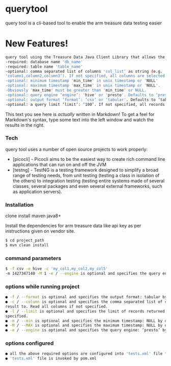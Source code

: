 # querytool

query tool is a cli-based tool to enable the arm treasure data testing easier
 

# New Features!
```sh
query tool using the Treasure Data Java Client Library that allows the user to specify below inputs:
-required: database name 'db_name'
-required: table name 'table_name'
-optional: comma separated list of columns 'col_list' as string (e.g.
'column1,column2,column3’). If not specified, all columns are selected.
-optional: minimum timestamp 'min_time' in unix timestamp or 'NULL'
-optional: maximum timestamp 'max_time' in unix timestamp or 'NULL'.
-Obviously 'max_time' must be greater than 'min_time' or NULL.
-optional: query engine ‘engine’: 'hive' or 'presto'. Defaults to ‘presto’.
-optional: output format ‘format’: ‘csv’ or ‘tabular'. Defaults to ‘tabular’.
-optional: a query limit ‘limit’: ‘100’. If not specified, all records are 
```


This text you see here is *actually* written in Markdown! To get a feel for Markdown's syntax, type some text into the left window and watch the results in the right.

### Tech

query tool uses a number of open source projects to work properly:

* [picocli] - Picocli aims to be the easiest way to create rich command line applications that can run on and off the JVM
* [testng] - TestNG is a testing framework designed to simplify a broad range of testing needs, from unit testing (testing a class in isolation of the others) to integration testing (testing entire systems made of several classes, several packages and even several external frameworks, such as application servers).



### Installation

clone
install maven
java8+

Install the dependencies for arm treasure data like api key as per instructions given on vendor site.

```sh
$ cd project_path
$ mvn clean install
```

### command parameters
```sh
$ -f csv -e hive -c 'my_col1,my_col2,my_col5'
-m 1427347140 -M 1 -e / --engine is optional and specifies the query engine: ‘presto’ by default
```
### options while running project
```sh
● -f / --format is optional and specifies the output format: tabular by default
● -c / --column is optional and specifies the comma separated list of columns to restrict the
result to. Read all columns if not specified.
● -l / --limit is optional and specifies the limit of records returned. Read all records if not
specified.
● -m / --min is optional and specifies the minimum timestamp: NULL by default
● -M / --MAX is optional and specifies the maximum timestamp: NULL by default
● -e / --engine is optional and specifies the query engine: ‘presto’ by default
```
### options configured
```sh
● all the above required options are configured into 'tests.xml' file for testing all the required inputs
● 'tests.xml' file is invoked by pom.xml
```


